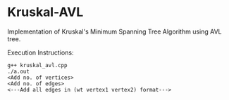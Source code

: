 # Kruskal-AVL
Implementation of Kruskal's Minimum Spanning Tree Algorithm using AVL tree.

Execution Instructions:
```
g++ kruskal_avl.cpp
./a.out
<Add no. of vertices>
<Add no. of edges>
<---Add all edges in (wt vertex1 vertex2) format--->

```



